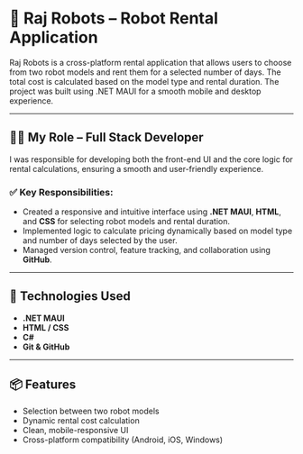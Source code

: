 # 🤖 Raj Robots – Robot Rental Application

Raj Robots is a cross-platform rental application that allows users to choose from two robot models and rent them for a selected number of days. The total cost is calculated based on the model type and rental duration. The project was built using .NET MAUI for a smooth mobile and desktop experience.

---

## 🧑‍💻 My Role – Full Stack Developer

I was responsible for developing both the front-end UI and the core logic for rental calculations, ensuring a smooth and user-friendly experience.

### ✅ Key Responsibilities:
- Created a responsive and intuitive interface using **.NET MAUI**, **HTML**, and **CSS** for selecting robot models and rental duration.
- Implemented logic to calculate pricing dynamically based on model type and number of days selected by the user.
- Managed version control, feature tracking, and collaboration using **GitHub**.

---

## 🚀 Technologies Used
- **.NET MAUI**
- **HTML / CSS**
- **C#**
- **Git & GitHub**

---

## 📦 Features
- Selection between two robot models
- Dynamic rental cost calculation
- Clean, mobile-responsive UI
- Cross-platform compatibility (Android, iOS, Windows)
